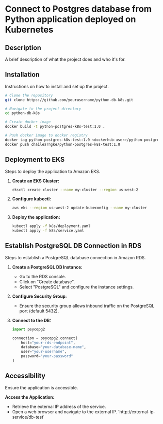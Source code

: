# Connect to Postgres database from Python application deployed on Kubernetes

## Description
A brief description of what the project does and who it's for.

## Installation
Instructions on how to install and set up the project.

```bash
# Clone the repository
git clone https://github.com/yourusername/python-db-k8s.git

# Navigate to the project directory
cd python-db-k8s

# Create docker image 
docker build -t python-postgres-k8s-test:1.0 .

# Push docker image to docker registry
docker tag python-postgres-k8s-test:1.0 <dockerhub-user>/python-postgres-k8s-test:1.0
docker push chailearngke/python-postgres-k8s-test:1.0
```

## Deployment to EKS
Steps to deploy the application to Amazon EKS.

1. **Create an EKS Cluster:**
   ```bash
   eksctl create cluster --name my-cluster --region us-west-2
   ```

2. **Configure kubectl:**
   ```bash
   aws eks --region us-west-2 update-kubeconfig --name my-cluster
   ```

3. **Deploy the application:**
   ```bash
   kubectl apply -f k8s/deployment.yaml
   kubectl apply -f k8s/service.yaml
   ```

## Establish PostgreSQL DB Connection in RDS
Steps to establish a PostgreSQL database connection in Amazon RDS.

1. **Create a PostgreSQL DB Instance:**
   - Go to the RDS console.
   - Click on "Create database".
   - Select "PostgreSQL" and configure the instance settings.

2. **Configure Security Group:**
   - Ensure the security group allows inbound traffic on the PostgreSQL port (default 5432).

3. **Connect to the DB:**
   ```python
   import psycopg2

   connection = psycopg2.connect(
       host="your-rds-endpoint",
       database="your-database-name",
       user="your-username",
       password="your-password"
   )
   ```

## Accessibility
Ensure the application is accessible.

**Access the Application:**
   - Retrieve the external IP address of the service.
   - Open a web browser and navigate to the external IP.
     'http://external-ip-service/db-test'

